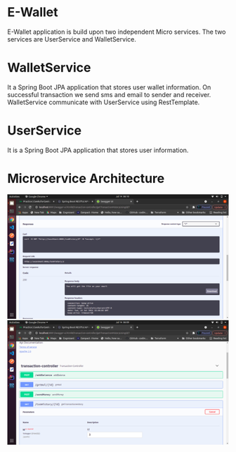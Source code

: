 # E-Wallet

E-Wallet application is build upon two independent Micro services. 
The two services are UserService and WalletService.

# WalletService 
It a Spring Boot JPA application that stores user wallet information. On successful transaction we send sms and email to sender and receiver. WalletService communicate with UserService using RestTemplate.

# UserService 
It is a Spring Boot JPA application that stores user information.

# Microservice Architecture

![](Images/demo1.png)
![](Images/demo2.png)
